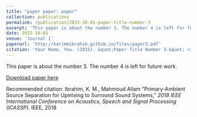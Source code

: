 ```yaml
---
title: "paper paper: paper"
collection: publications
permalink: /publication/2015-10-01-paper-title-number-3
excerpt: 'This paper is about the number 3. The number 4 is left for future work.'
date: 2015-10-01
venue: 'Journal 1'
paperurl: 'http://karimmibrahim.github.io/files/paper3.pdf'
citation: 'Your Name, You. (2015). &quot;Paper Title Number 3.&quot; <i>Journal 1</i>. 1(3).'
---
```

This paper is about the number 3. The number 4 is left for future work.

[Download paper here](http://karimmibrahim.github.io/files/paper3.pdf)

Recommended citation: Ibrahim, K. M., Mahmoud Allam "Primary-Ambient Source Separation for Upmixing to Surround Sound Systems," <i>2018 IEEE International Conference on Acoustics, Speech and Signal Processing (ICASSP). </i> IEEE, 2018

